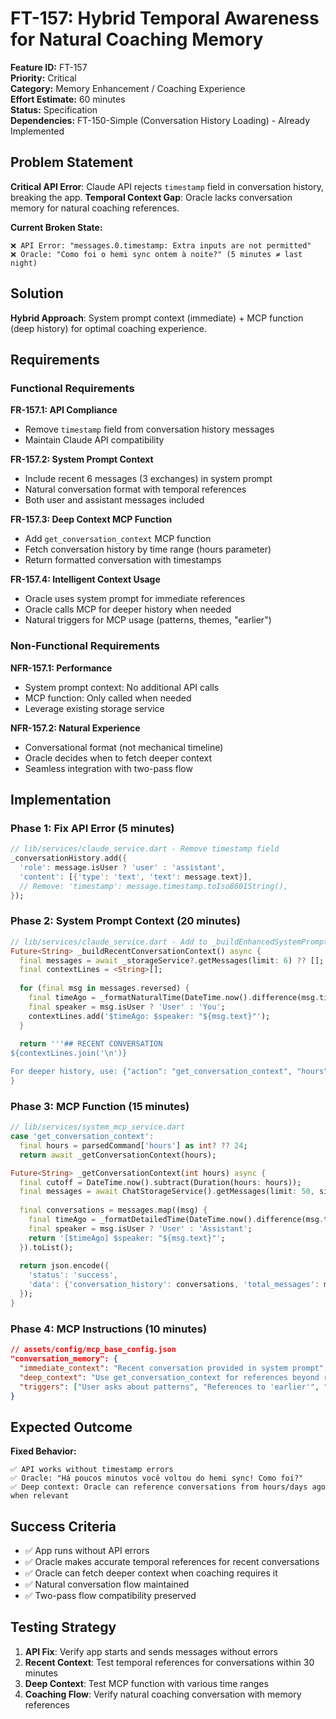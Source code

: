 # FT-157: Hybrid Temporal Awareness for Natural Coaching Memory

**Feature ID:** FT-157  
**Priority:** Critical  
**Category:** Memory Enhancement / Coaching Experience  
**Effort Estimate:** 60 minutes  
**Status:** Specification  
**Dependencies:** FT-150-Simple (Conversation History Loading) - Already Implemented  

## Problem Statement

**Critical API Error**: Claude API rejects `timestamp` field in conversation history, breaking the app.
**Temporal Context Gap**: Oracle lacks conversation memory for natural coaching references.

**Current Broken State:**
```
❌ API Error: "messages.0.timestamp: Extra inputs are not permitted"
❌ Oracle: "Como foi o hemi sync ontem à noite?" (5 minutes ≠ last night)
```

## Solution

**Hybrid Approach**: System prompt context (immediate) + MCP function (deep history) for optimal coaching experience.

## Requirements

### Functional Requirements

**FR-157.1: API Compliance**
- Remove `timestamp` field from conversation history messages
- Maintain Claude API compatibility

**FR-157.2: System Prompt Context**
- Include recent 6 messages (3 exchanges) in system prompt
- Natural conversation format with temporal references
- Both user and assistant messages included

**FR-157.3: Deep Context MCP Function**
- Add `get_conversation_context` MCP function
- Fetch conversation history by time range (hours parameter)
- Return formatted conversation with timestamps

**FR-157.4: Intelligent Context Usage**
- Oracle uses system prompt for immediate references
- Oracle calls MCP for deeper history when needed
- Natural triggers for MCP usage (patterns, themes, "earlier")

### Non-Functional Requirements

**NFR-157.1: Performance**
- System prompt context: No additional API calls
- MCP function: Only called when needed
- Leverage existing storage service

**NFR-157.2: Natural Experience**
- Conversational format (not mechanical timeline)
- Oracle decides when to fetch deeper context
- Seamless integration with two-pass flow

## Implementation

### Phase 1: Fix API Error (5 minutes)
```dart
// lib/services/claude_service.dart - Remove timestamp field
_conversationHistory.add({
  'role': message.isUser ? 'user' : 'assistant',
  'content': [{'type': 'text', 'text': message.text}],
  // Remove: 'timestamp': message.timestamp.toIso8601String(),
});
```

### Phase 2: System Prompt Context (20 minutes)
```dart
// lib/services/claude_service.dart - Add to _buildEnhancedSystemPrompt()
Future<String> _buildRecentConversationContext() async {
  final messages = await _storageService?.getMessages(limit: 6) ?? [];
  final contextLines = <String>[];
  
  for (final msg in messages.reversed) {
    final timeAgo = _formatNaturalTime(DateTime.now().difference(msg.timestamp));
    final speaker = msg.isUser ? 'User' : 'You';
    contextLines.add('$timeAgo: $speaker: "${msg.text}"');
  }
  
  return '''## RECENT CONVERSATION
${contextLines.join('\n')}

For deeper history, use: {"action": "get_conversation_context", "hours": N}''';
}
```

### Phase 3: MCP Function (15 minutes)
```dart
// lib/services/system_mcp_service.dart
case 'get_conversation_context':
  final hours = parsedCommand['hours'] as int? ?? 24;
  return await _getConversationContext(hours);

Future<String> _getConversationContext(int hours) async {
  final cutoff = DateTime.now().subtract(Duration(hours: hours));
  final messages = await ChatStorageService().getMessages(limit: 50, since: cutoff);
  
  final conversations = messages.map((msg) {
    final timeAgo = _formatDetailedTime(DateTime.now().difference(msg.timestamp));
    final speaker = msg.isUser ? 'User' : 'Assistant';
    return '[$timeAgo] $speaker: "${msg.text}"';
  }).toList();
  
  return json.encode({
    'status': 'success',
    'data': {'conversation_history': conversations, 'total_messages': messages.length}
  });
}
```

### Phase 4: MCP Instructions (10 minutes)
```json
// assets/config/mcp_base_config.json
"conversation_memory": {
  "immediate_context": "Recent conversation provided in system prompt",
  "deep_context": "Use get_conversation_context for references beyond recent messages",
  "triggers": ["User asks about patterns", "References to 'earlier'", "Complex coaching context"]
}
```

## Expected Outcome

**Fixed Behavior:**
```
✅ API works without timestamp errors
✅ Oracle: "Há poucos minutos você voltou do hemi sync! Como foi?"
✅ Deep context: Oracle can reference conversations from hours/days ago when relevant
```

## Success Criteria

- ✅ App runs without API errors
- ✅ Oracle makes accurate temporal references for recent conversations
- ✅ Oracle can fetch deeper context when coaching requires it
- ✅ Natural conversation flow maintained
- ✅ Two-pass flow compatibility preserved

## Testing Strategy

1. **API Fix**: Verify app starts and sends messages without errors
2. **Recent Context**: Test temporal references for conversations within 30 minutes
3. **Deep Context**: Test MCP function with various time ranges
4. **Coaching Flow**: Verify natural coaching conversation with memory references
